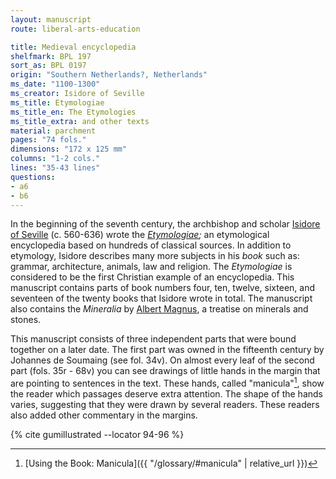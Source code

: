 ```yaml
---
layout: manuscript
route: liberal-arts-education

title: Medieval encyclopedia
shelfmark: BPL 197
sort_as: BPL 0197
origin: "Southern Netherlands?, Netherlands"
ms_date: "1100-1300"
ms_creator: Isidore of Seville
ms_title: Etymologiae
ms_title_en: The Etymologies
ms_title_extra: and other texts
material: parchment
pages: "74 fols."
dimensions: "172 x 125 mm"
columns: "1-2 cols."
lines: "35-43 lines"
questions:
- a6
- b6
---
```


In the beginning of the seventh century, the archbishop and scholar
[Isidore of Seville](https://en.wikipedia.org/wiki/Isidore_of_Seville)
(c. 560-636) wrote the
*[Etymologiae](https://en.wikipedia.org/wiki/Etymologiae);* an
etymological encyclopedia based on hundreds of classical sources. In
addition to etymology, Isidore describes many more subjects in his
*book* such as: grammar, architecture, animals, law and religion. The
*Etymologiae* is considered to be the first Christian example of an
encyclopedia. This manuscript contains parts of book numbers four, ten,
twelve, sixteen, and seventeen of the twenty books that Isidore wrote in
total. The manuscript also contains the *Mineralia* by [Albert Magnus](https://en.wikipedia.org/wiki/Albertus_Magnus), a treatise on
minerals and stones.

This manuscript consists of three independent parts that were bound
together on a later date. The first part was owned in the fifteenth
century by Johannes de Soumaing (see fol. <span data-fol="34v" class="fref">34v</span>). On almost every leaf of
the second part (fols. <span data-fol="35r" class="fref">35r</span> - <span data-fol="68v" class="fref">68v</span>) you can see drawings of little hands in
the margin that are pointing to sentences in the text. These hands,
called "manicula"[^1], show the reader which passages deserve extra
attention. The shape of the hands varies, suggesting that they were
drawn by several readers. These readers also added other commentary in
the margins.

[^1]: [Using the Book: Manicula]({{ "/glossary/#manicula" | relative_url }})

{% cite gumillustrated --locator 94-96 %}
